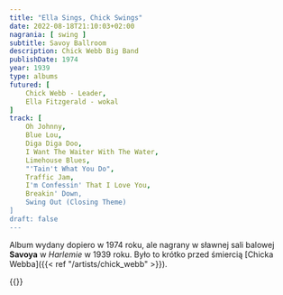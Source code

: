 ```yaml
---
title: "Ella Sings, Chick Swings"
date: 2022-08-18T21:10:03+02:00
nagrania: [ swing ]
subtitle: Savoy Ballroom
description: Chick Webb Big Band
publishDate: 1974
year: 1939
type: albums
futured: [
    Chick Webb - Leader,
    Ella Fitzgerald - wokal
]
track: [
    Oh Johnny,
	Blue Lou,
	Diga Diga Doo,
    I Want The Waiter With The Water,
	Limehouse Blues,
	"'Tain't What You Do",
	Traffic Jam,
	I'm Confessin' That I Love You,
	Breakin' Down,
	Swing Out (Closing Theme)
]
draft: false
---
```

Album wydany dopiero w 1974 roku, ale nagrany w sławnej sali balowej __Savoya__ w _Harlemie_ w 1939 roku.
Było to krótko przed śmiercią [Chicka Webba]({{< ref "/artists/chick_webb" >}}).

{{<youtube-playlist id="OLAK5uy_n0TaehgDZ6rkuu7MqCuBWkD4856cxqwrw">}}